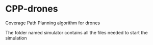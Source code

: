 # CPP-drones
Coverage Path Planning algorithm for drones

The folder named simulator contains all the files needed to start the simulation
